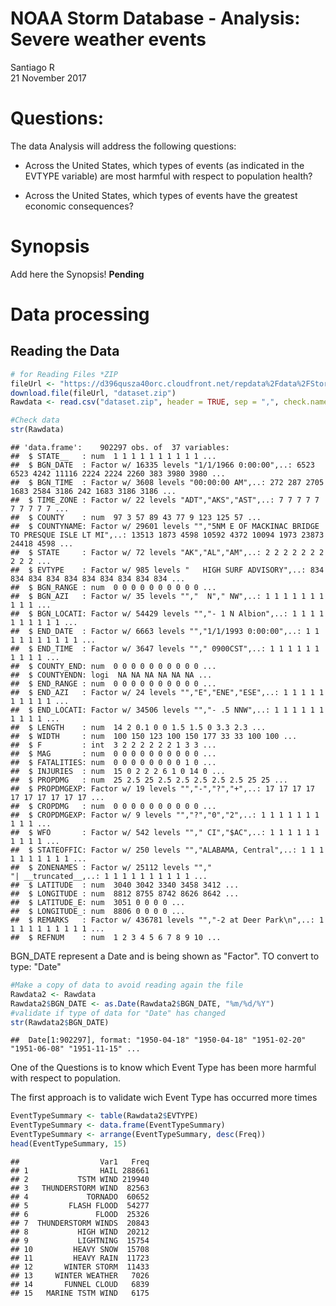 # NOAA Storm Database - Analysis: Severe weather events
Santiago R  
21 November 2017  



# Questions:

The data Analysis will address the following questions:


- Across the United States, which types of events (as indicated in the EVTYPE variable) are
most harmful with respect to population health?


- Across the United States, which types of events have the greatest economic consequences?

# Synopsis

Add here the Synopsis! **Pending**

# Data processing

## Reading the Data


```r
# for Reading Files *ZIP
fileUrl <- "https://d396qusza40orc.cloudfront.net/repdata%2Fdata%2FStormData.csv.bz2"
download.file(fileUrl, "dataset.zip")
Rawdata <- read.csv("dataset.zip", header = TRUE, sep = ",", check.names = TRUE)

#Check data
str(Rawdata)
```

```
## 'data.frame':	902297 obs. of  37 variables:
##  $ STATE__   : num  1 1 1 1 1 1 1 1 1 1 ...
##  $ BGN_DATE  : Factor w/ 16335 levels "1/1/1966 0:00:00",..: 6523 6523 4242 11116 2224 2224 2260 383 3980 3980 ...
##  $ BGN_TIME  : Factor w/ 3608 levels "00:00:00 AM",..: 272 287 2705 1683 2584 3186 242 1683 3186 3186 ...
##  $ TIME_ZONE : Factor w/ 22 levels "ADT","AKS","AST",..: 7 7 7 7 7 7 7 7 7 7 ...
##  $ COUNTY    : num  97 3 57 89 43 77 9 123 125 57 ...
##  $ COUNTYNAME: Factor w/ 29601 levels "","5NM E OF MACKINAC BRIDGE TO PRESQUE ISLE LT MI",..: 13513 1873 4598 10592 4372 10094 1973 23873 24418 4598 ...
##  $ STATE     : Factor w/ 72 levels "AK","AL","AM",..: 2 2 2 2 2 2 2 2 2 2 ...
##  $ EVTYPE    : Factor w/ 985 levels "   HIGH SURF ADVISORY",..: 834 834 834 834 834 834 834 834 834 834 ...
##  $ BGN_RANGE : num  0 0 0 0 0 0 0 0 0 0 ...
##  $ BGN_AZI   : Factor w/ 35 levels "","  N"," NW",..: 1 1 1 1 1 1 1 1 1 1 ...
##  $ BGN_LOCATI: Factor w/ 54429 levels "","- 1 N Albion",..: 1 1 1 1 1 1 1 1 1 1 ...
##  $ END_DATE  : Factor w/ 6663 levels "","1/1/1993 0:00:00",..: 1 1 1 1 1 1 1 1 1 1 ...
##  $ END_TIME  : Factor w/ 3647 levels ""," 0900CST",..: 1 1 1 1 1 1 1 1 1 1 ...
##  $ COUNTY_END: num  0 0 0 0 0 0 0 0 0 0 ...
##  $ COUNTYENDN: logi  NA NA NA NA NA NA ...
##  $ END_RANGE : num  0 0 0 0 0 0 0 0 0 0 ...
##  $ END_AZI   : Factor w/ 24 levels "","E","ENE","ESE",..: 1 1 1 1 1 1 1 1 1 1 ...
##  $ END_LOCATI: Factor w/ 34506 levels "","- .5 NNW",..: 1 1 1 1 1 1 1 1 1 1 ...
##  $ LENGTH    : num  14 2 0.1 0 0 1.5 1.5 0 3.3 2.3 ...
##  $ WIDTH     : num  100 150 123 100 150 177 33 33 100 100 ...
##  $ F         : int  3 2 2 2 2 2 2 1 3 3 ...
##  $ MAG       : num  0 0 0 0 0 0 0 0 0 0 ...
##  $ FATALITIES: num  0 0 0 0 0 0 0 0 1 0 ...
##  $ INJURIES  : num  15 0 2 2 2 6 1 0 14 0 ...
##  $ PROPDMG   : num  25 2.5 25 2.5 2.5 2.5 2.5 2.5 25 25 ...
##  $ PROPDMGEXP: Factor w/ 19 levels "","-","?","+",..: 17 17 17 17 17 17 17 17 17 17 ...
##  $ CROPDMG   : num  0 0 0 0 0 0 0 0 0 0 ...
##  $ CROPDMGEXP: Factor w/ 9 levels "","?","0","2",..: 1 1 1 1 1 1 1 1 1 1 ...
##  $ WFO       : Factor w/ 542 levels ""," CI","$AC",..: 1 1 1 1 1 1 1 1 1 1 ...
##  $ STATEOFFIC: Factor w/ 250 levels "","ALABAMA, Central",..: 1 1 1 1 1 1 1 1 1 1 ...
##  $ ZONENAMES : Factor w/ 25112 levels "","                                                                                                               "| __truncated__,..: 1 1 1 1 1 1 1 1 1 1 ...
##  $ LATITUDE  : num  3040 3042 3340 3458 3412 ...
##  $ LONGITUDE : num  8812 8755 8742 8626 8642 ...
##  $ LATITUDE_E: num  3051 0 0 0 0 ...
##  $ LONGITUDE_: num  8806 0 0 0 0 ...
##  $ REMARKS   : Factor w/ 436781 levels "","-2 at Deer Park\n",..: 1 1 1 1 1 1 1 1 1 1 ...
##  $ REFNUM    : num  1 2 3 4 5 6 7 8 9 10 ...
```

BGN_DATE represent a Date and is being shown as "Factor". TO convert to type: "Date"


```r
#Make a copy of data to avoid reading again the file
Rawdata2 <- Rawdata
Rawdata2$BGN_DATE <- as.Date(Rawdata2$BGN_DATE, "%m/%d/%Y")
#validate if type of data for "Date" has changed
str(Rawdata2$BGN_DATE)
```

```
##  Date[1:902297], format: "1950-04-18" "1950-04-18" "1951-02-20" "1951-06-08" "1951-11-15" ...
```

One of the Questions is to know which Event Type has been more harmful with respect to
population. 

The first approach is to validate wich Event Type has occurred more times


```r
EventTypeSummary <- table(Rawdata2$EVTYPE)
EventTypeSummary <- data.frame(EventTypeSummary)
EventTypeSummary <- arrange(EventTypeSummary, desc(Freq))
head(EventTypeSummary, 15)
```

```
##                  Var1   Freq
## 1                HAIL 288661
## 2           TSTM WIND 219940
## 3   THUNDERSTORM WIND  82563
## 4             TORNADO  60652
## 5         FLASH FLOOD  54277
## 6               FLOOD  25326
## 7  THUNDERSTORM WINDS  20843
## 8           HIGH WIND  20212
## 9           LIGHTNING  15754
## 10         HEAVY SNOW  15708
## 11         HEAVY RAIN  11723
## 12       WINTER STORM  11433
## 13     WINTER WEATHER   7026
## 14       FUNNEL CLOUD   6839
## 15   MARINE TSTM WIND   6175
```
